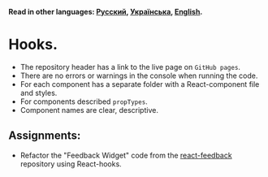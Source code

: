 **Read in other languages: [Русский](README.md), [Українська](README.ua.md),
[English](README.en.md).**

# Hooks.

- The repository header has a link to the live page on `GitHub pages`.
- There are no errors or warnings in the console when running the code.
- For each component has a separate folder with a React-component file and
  styles.
- For components described `propTypes`.
- Component names are clear, descriptive.

## Assignments:

- Refactor the "Feedback Widget" code from the [react-feedback](https://github.com/YevhenChementsov/react-feedback) repository using
  React-hooks.
